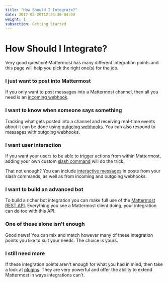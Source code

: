 ```yaml
---
title: "How Should I Integrate?"
date: 2017-08-20T12:33:36-04:00
weight: 1
subsection: Getting Started
---
```


# How Should I Integrate?

Very good question! Mattermost has many different integration points and this page will help you pick the right one(s) for the job.

### I just want to post into Mattermost

If you only want to post messages into a Mattermost channel, then all you need is an [incoming webhook](/integrate/incoming-webhooks).

### I want to know when someone says something

Tracking what gets posted into a channel and receiving real-time events about it can be done using [outgoing webhooks](/integrate/outgoing-webhooks). You can also respond to messages with outgoing webhooks.

### I want user interaction

If you want your users to be able to trigger actions from within Mattermost, adding your own custom [slash command](/integrate/slash-commands) will do the trick.

That not enough? You can include <a target="_blank" href="https://docs.mattermost.com/developer/interactive-messages.html">interactive messages</a> in posts from your slash commands, as well as from incoming and outgoing webhooks.

### I want to build an advanced bot

To build a richer bot integration you can make full use of the [Mattermost REST API](/integrate/rest-api). Everything you see a Mattermost client doing, your integration can do too with this API.

### One of these alone isn't enough

Good news! You can mix and match however many of these integration points you like to suit your needs. The choice is yours.

### I still need more

If these integration points aren't enough for what you had in mind, then take a look at [plugins](/extend/plugins/). They are very powerful and offer the ability to extend Mattermost in ways integrations can't.
